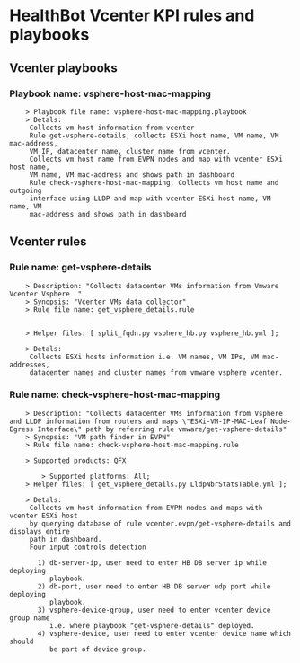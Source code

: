 # HealthBot Vcenter KPI rules and playbooks

## Vcenter playbooks
### Playbook name: vsphere-host-mac-mapping 


		> Playbook file name: vsphere-host-mac-mapping.playbook
		> Detals:
		 Collects vm host information from vcenter
		 Rule get-vsphere-details, collects ESXi host name, VM name, VM mac-address,
		 VM IP, datacenter name, cluster name from vcenter.
		 Collects vm host name from EVPN nodes and map with vcenter ESXi host name,
		 VM name, VM mac-address and shows path in dashboard
		 Rule check-vsphere-host-mac-mapping, Collects vm host name and outgoing
		 interface using LLDP and map with vcenter ESXi host name, VM name, VM
		 mac-address and shows path in dashboard

## Vcenter rules

### Rule name: get-vsphere-details 
		> Description: "Collects datacenter VMs information from Vmware Vcenter Vsphere  "
		> Synopsis: "Vcenter VMs data collector"
		> Rule file name: get_vsphere_details.rule


		> Helper files: [ split_fqdn.py vsphere_hb.py vsphere_hb.yml ];

		> Detals:
		 Collects ESXi hosts information i.e. VM names, VM IPs, VM mac-addresses,
		 datacenter names and cluster names from vmware vsphere vcenter.
### Rule name: check-vsphere-host-mac-mapping 
		> Description: "Collects datacenter VMs information from Vsphere  and LLDP information from routers and maps \"ESXi-VM-IP-MAC-Leaf Node-Egress Interface\" path by referring rule vmware/get-vsphere-details"
		> Synopsis: "VM path finder in EVPN"
		> Rule file name: check-vsphere-host-mac-mapping.rule

		> Supported products: QFX 

			> Supported platforms: All;
		> Helper files: [ get_vsphere_details.py LldpNbrStatsTable.yml ];

		> Detals:
		 Collects vm host information from EVPN nodes and maps with vcenter ESXi host
		 by querying database of rule vcenter.evpn/get-vsphere-details and displays entire
		 path in dashboard.
		 Four input controls detection
		
		   1) db-server-ip, user need to enter HB DB server ip while deploying
		      playbook.
		   2) db-port, user need to enter HB DB server udp port while deploying
		      playbook.
		   3) vsphere-device-group, user need to enter vcenter device group name
		      i.e. where playbook "get-vsphere-details" deployed.
		   4) vsphere-device, user need to enter vcenter device name which should
		      be part of device group.
